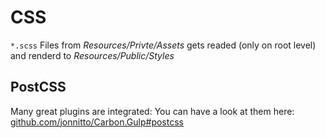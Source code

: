 # CSS

`*.scss` Files from _Resources/Privte/Assets_ gets readed (only on root level) and renderd to _Resources/Public/Styles_

## PostCSS

Many great plugins are integrated: You can have a look at them here:  
[github.com/jonnitto/Carbon.Gulp#postcss](https://github.com/jonnitto/Carbon.Gulp#postcss)
